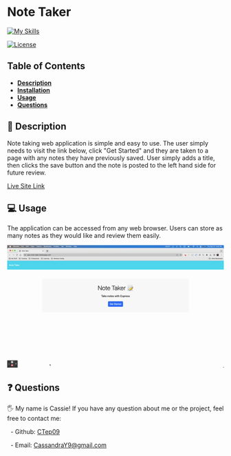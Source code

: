 
   # Note Taker 

   [![My Skills](https://skillicons.dev/icons?i=js,nodejs,express,html,css)](https://skillicons.dev) 

   [![License](https://img.shields.io/badge/license-MIT-ff69b4)](https://opensource.org/license/MIT)
   
   
   ## Table of Contents
   
   - [**Description**](#📑-description)
   - [**Installation**](#💾-installation)
   - [**Usage**](#💻-usage)
   - [**Questions**](#❓-questions)
   
   ## 📑 Description 
   Note taking web application is simple and easy to use. The user simply needs to visit the link below, click "Get Started" and they are taken to a page with any notes they have previously saved. User simply adds a title, then clicks the save button and the note is posted to the left hand side for future review. 
   
   [Live Site Link](https://cass-note-taker.herokuapp.com/)


   ## 💻 Usage
   The application can be accessed from any web browser. Users can store as many notes as they would like and review them easily. 

   ![Note Taker Gif](./images/note-taker.gif)

  ## ❓ Questions 
   
   🖐 My name is Cassie! If you have any question about me or the project, feel free to contact me:

   
     - Github: [CTep09](https://github.com/CTep09)

     - Email: [CassandraY9@gmail.com](mailto:cassandray9@gmail.com)
   
